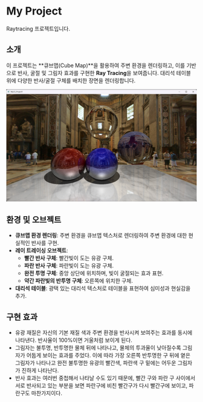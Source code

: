 # My Project
Raytracing 프로젝트입니다.

## 소개
이 프로젝트는 **큐브맵(Cube Map)**을 활용하여 주변 환경을 렌더링하고, 이를 기반으로 반사, 굴절 및 그림자 효과를 구현한 **Ray Tracing**을 보여줍니다. 대리석 테이블 위에 다양한 반사/굴절 구체를 배치한 장면을 렌더링합니다.

![Result Image](result.png "Example")

## 환경 및 오브젝트
- **큐브맵 환경 렌더링**: 주변 환경을 큐브맵 텍스처로 렌더링하여 주변 환경에 대한 현실적인 반사를 구현.
- **레이 트레이싱 오브젝트**:
  - **빨간 반사 구체**: 빨간빛이 도는 유광 구체.
  - **파란 반사 구체**: 파란빛이 도는 유광 구체.
  - **완전 투명 구체**: 중앙 상단에 위치하며, 빛이 굴절되는 효과 표현.
  - **약간 파란빛의 반투명 구체**: 오른쪽에 위치한 구체.
- **대리석 테이블**: 광택 있는 대리석 텍스처로 테이블을 표현하여 심미성과 현실감을 추가.

## 구현 효과 
- 유광 재질은 자신의 기본 재질 색과 주변 환경을 반사시켜 보여주는 효과를 동시에 나타낸다. 반사율이 100%이면 거울처럼 보이게 된다.
- 그림자는 불투명, 반투명한 물체 뒤에 나타나고, 물체의 투과율이 낮아질수록 그림자가 어둡게 보이는 효과를 주었다. 이에 따라 가장 오른쪽 반투명한 구 뒤에 옅은 그림자가 나타나고
완전 불투명한 유광의 빨간색, 파란색 구 밑에는 어두운 그림자가 진하게 나타난다.
- 반사 효과는 여러번 중첩해서 나타날 수도 있기 때문에, 빨간 구와 파란 구 사이에서 서로 반사되고 있는 부분을 보면
파란구에 비친 빨간구가 다시 빨간구에 보이고, 파란구도 마찬가지이다.


